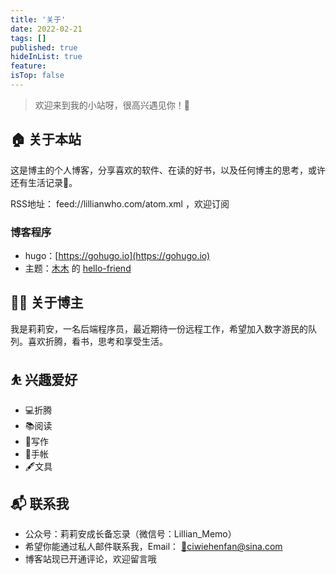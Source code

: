 ```yaml
---
title: '关于'
date: 2022-02-21
tags: []
published: true
hideInList: true
feature: 
isTop: false
---
```

> 欢迎来到我的小站呀，很高兴遇见你！🤝

## 🏠 关于本站

这是博主的个人博客，分享喜欢的软件、在读的好书，以及任何博主的思考，或许还有生活记录📝。

RSS地址： feed://lillianwho.com/atom.xml ，欢迎订阅

### 博客程序

- hugo：[https://gohugo.io](https://gohugo.io)
- 主题：[木木](https://immmmm.com) 的 [hello-friend](https://github.com/lmm214/immmmm/tree/master/themes/hello-friend)

## 👨‍💻 关于博主

我是莉莉安，一名后端程序员，最近期待一份远程工作，希望加入数字游民的队列。喜欢折腾，看书，思考和享受生活。

## ⛹ 兴趣爱好

- 💻折腾
- 📚阅读
- 📝写作
- 📒手帐
- 🖋文具

## 📬 联系我

- 公众号：莉莉安成长备忘录（微信号：Lillian_Memo）
- 希望你能通过私人邮件联系我，Email： [📩ciwiehenfan@sina.com](mailto:ciwiehenfan@sina.com) 
- 博客站现已开通评论，欢迎留言哦